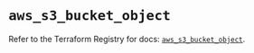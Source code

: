 # `aws_s3_bucket_object`

Refer to the Terraform Registry for docs: [`aws_s3_bucket_object`](https://registry.terraform.io/providers/hashicorp/aws/3.76.1/docs/resources/s3_bucket_object).
